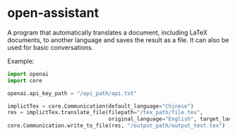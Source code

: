 # open-assistant
A program that automatically translates a document, including LaTeX documents, to another language and saves the result as a file. It can also be used for basic conversations.

Example:

```python
import openai
import core

openai.api_key_path = "/api_path/api.txt"

implictTex = core.Communication(default_language="Chinese")
res = implictTex.translate_file(filepath="/tex_path/file.tex",
                                original_language="English", target_language="Chinese", latex=True)
core.Communication.write_to_file(res, "/output_path/output_test.tex")
```
